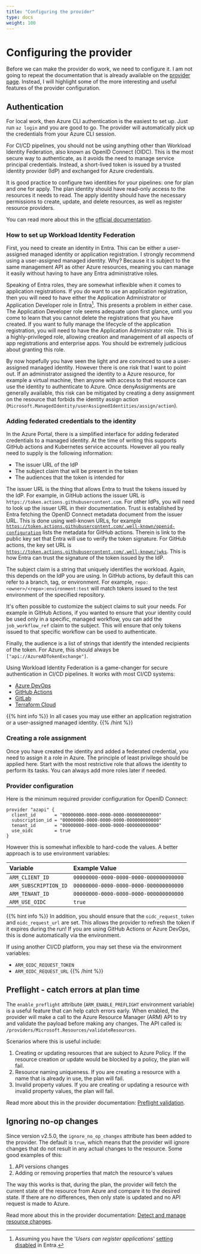 ```yaml
---
title: "Configuring the provider"
type: docs
weight: 100
---
```


# Configuring the provider

Before we can make the provider do work, we need to configure it. I am not going to repeat the documentation that is already available on the [provider page](https://registry.terraform.io/providers/Azure/azapi/latest/docs). Instead, I will highlight some of the more interesting and useful features of the provider configuration.

## Authentication

For local work, then Azure CLI authentication is the easiest to set up. Just run `az login` and you are good to go. The provider will automatically pick up the credentials from your Azure CLI session.

For CI/CD pipelines, you should not be using anything other than Workload Identity Federation, also known as OpenID Connect (OIDC). This is the most secure way to authenticate, as it avoids the need to manage service principal credentials. Instead, a short-lived token is issued by a trusted identity provider (IdP) and exchanged for Azure credentials.

It is good practice to configure two identities for your pipelines: one for plan and one for apply. The plan identity should have read-only access to the resources it needs to read. The apply identity should have the necessary permissions to create, update, and delete resources, as well as register resource providers.

You can read more about this in the [official documentation](https://learn.microsoft.com/entra/workload-id/workload-identity-federation).

### How to set up Workload Identity Federation

First, you need to create an identity in Entra. This can be either a user-assigned managed identity or application registration. I strongly recommend using a user-assigned managed identity. Why? Because it is subject to the same management API as other Azure resources, meaning you can manage it easily without having to have any Entra administrative roles.

Speaking of Entra roles, they are somewhat inflexible when it comes to application registrations. If you do want to use an application registration, then you will need to have either the Application Administrator or Application Developer role in Entra[^1]. This presents a problem in either case. The Application Developer role seems adequate upon first glance, until you come to learn that you cannot delete the registrations that you have created. If you want to fully manage the lifecycle of the application registration, you will need to have the Application Administrator role. This is a highly-privileged role, allowing creation and management of all aspects of app registrations and enterprise apps. You should be extremely judicious about granting this role.

By now hopefully you have seen the light and are convinced to use a user-assigned managed identity. However there is one risk that I want to point out. If an administrator assigned the identity to a Azure resource, for example a virtual machine, then anyone with access to that resource can use the identity to authenticate to Azure. Once denyAssignments are generally available, this risk can be mitigated by creating a deny assignment on the resource that forbids the identity assign action (`Microsoft.ManagedIdentity/userAssignedIdentities/assign/action`).

### Adding federated credentials to the identity

In the Azure Portal, there is a simplified interface for adding federated credentials to a managed identity. At the time of writing this supports GitHub actions and Kubernetes service accounts. However all you really need to supply is the following information:

- The issuer URL of the IdP
- The subject claim that will be present in the token
- The audiences that the token is intended for

The issuer URL is the thing that allows Entra to trust the tokens issued by the IdP. For example, in GitHub actions the issuer URL is `https://token.actions.githubusercontent.com`. For other IdPs, you will need to look up the issuer URL in their documentation. Trust is established by Entra fetching the OpenID Connect metadata document from the issuer URL. This is done using well-known URLs, for example [`https://token.actions.githubusercontent.com/.well-known/openid-configuration`](https://token.actions.githubusercontent.com/.well-known/openid-configuration) lists the metadata for GitHub actions. Therein is link to the public key set that Entra will use to verify the token signature. For GitHub actions, the key set URL is [`https://token.actions.githubusercontent.com/.well-known/jwks`](https://token.actions.githubusercontent.com/.well-known/jwks). This is how Entra can trust the signature of the token issued by the IdP.

The subject claim is a string that uniquely identifies the workload. Again, this depends on the IdP you are using. In GitHub actions, by default this can refer to a branch, tag, or environment. For example, `repo:<owner>/<repo>:environment:test` will match tokens issued to the test environment of the specified repository.

It's often possible to customize the subject claims to suit your needs. For example in GitHub Actions, if you wanted to ensure that your identity could be used only in a specific, managed workflow, you can add the `job_workflow_ref` claim to the subject. This will ensure that only tokens issued to that specific workflow can be used to authenticate.

Finally, the audience is a list of strings that identify the intended recipients of the token. For Azure, this should always be `["api://AzureADTokenExchange"]`.

Using Workload Identity Federation is a game-changer for secure authentication in CI/CD pipelines. It works with most CI/CD systems:

- [Azure DevOps](https://learn.microsoft.com/azure/devops/pipelines/release/configure-workload-identity?view=azure-devops&tabs=managed-identity)
- [GitHub Actions](https://docs.github.com/actions/how-tos/secure-your-work/security-harden-deployments/oidc-in-azure)
- [GitLab](https://docs.gitlab.com/ci/cloud_services/azure/)
- [Terraform Cloud](https://developer.hashicorp.com/terraform/cloud-docs/workspaces/dynamic-provider-credentials/azure-configuration)

{{% hint info %}}
In all cases you may use either an application registration or a user-assigned managed identity.
{{% /hint %}}

### Creating a role assignment

Once you have created the identity and added a federated credential, you need to assign it a role in Azure. The principle of least privilege should be applied here. Start with the most restrictive role that allows the identity to perform its tasks. You can always add more roles later if needed.

[^1]: Assuming you have the '*Users can register applications*' [setting disabled](https://learn.microsoft.com/entra/identity/role-based-access-control/delegate-app-roles#to-disable-the-default-ability-to-create-application-registrations-or-consent-to-applications) in Entra.

### Provider configuration

Here is the minimum required provider configuration for OpenID Connect:

```hcl
provider "azapi" {
  client_id       = "00000000-0000-0000-0000-000000000000"
  subscription_id = "00000000-0000-0000-0000-000000000000"
  tenant_id       = "00000000-0000-0000-0000-000000000000"
  use_oidc        = true
}
```

However this is somewhat inflexible to hard-code the values. A better approach is to use environment variables:

| Variable               | Example Value                          |
| :--------------------- | :------------------------------------  |
| `ARM_CLIENT_ID`        | `00000000-0000-0000-0000-000000000000` |
| `ARM_SUBSCRIPTION_ID`  | `00000000-0000-0000-0000-000000000000` |
| `ARM_TENANT_ID`        | `00000000-0000-0000-0000-000000000000` |
| `ARM_USE_OIDC`         | `true`                                 |

{{% hint info %}}
In addition, you should ensure that the `oidc_request_token` and `oidc_request_url` are set. This allows the provider to refresh the token if it expires during the run! If you are using GitHub Actions or Azure DevOps, this is done automatically via the environment.

If using another CI/CD platform, you may set these via the environment variables:

- `ARM_OIDC_REQUEST_TOKEN`
- `ARM_OIDC_REQUEST_URL`
{{% /hint %}}

## Preflight - catch errors at plan time

The `enable_preflight` attribute (`ARM_ENABLE_PREFLIGHT` environment variable) is a useful feature that can help catch errors early. When enabled, the provider will make a call to the Azure Resource Manager (ARM) API to try and validate the payload before making any changes. The API called is: `/providers/Microsoft.Resources/validateResources`.

Scenarios where this is useful include:

1. Creating or updating resources that are subject to Azure Policy. If the resource creation or update would be blocked by a policy, the plan will fail.
1. Resource naming uniqueness. If you are creating a resource with a name that is already in use, the plan will fail.
1. Invalid property values. If you are creating or updating a resource with invalid property values, the plan will fail.

Read more about this in the provider documentation: [Preflight validation](https://registry.terraform.io/providers/Azure/azapi/latest/docs/guides/feature_preflight).

## Ignoring no-op changes

Since version v2.5.0, the `ignore_no_op_changes` attribute has been added to the provider. The default is `true`, which means that the provider will ignore changes that do not result in any actual changes to the resource. Some good examples of this:

1. API versions changes
1. Adding or removing properties that match the resource's values

The way this works is that, during the plan, the provider will fetch the current state of the resource from Azure and compare it to the desired state. If there are no differences, then only state is updated and no API request is made to Azure.

Read more about this in the provider documentation: [Detect and manage resource changes](https://registry.terraform.io/providers/Azure/azapi/latest/docs/guides/feature_change_detection).
